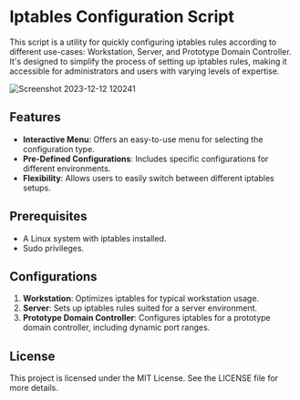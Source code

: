 
# Iptables Configuration Script

This script is a utility for quickly configuring iptables rules according to different use-cases: Workstation, Server, and Prototype Domain Controller. It's designed to simplify the process of setting up iptables rules, making it accessible for administrators and users with varying levels of expertise.

![Screenshot 2023-12-12 120241](https://github.com/Gadzhovski/IptablesConfiguration/assets/93713208/697a18d2-82e0-44c2-86a9-e16e9e7759bb)


## Features

- **Interactive Menu**: Offers an easy-to-use menu for selecting the configuration type.
- **Pre-Defined Configurations**: Includes specific configurations for different environments.
- **Flexibility**: Allows users to easily switch between different iptables setups.

## Prerequisites

- A Linux system with iptables installed.
- Sudo privileges.


## Configurations

1. **Workstation**: Optimizes iptables for typical workstation usage.
2. **Server**: Sets up iptables rules suited for a server environment.
3. **Prototype Domain Controller**: Configures iptables for a prototype domain controller, including dynamic port ranges.

## License

This project is licensed under the MIT License. See the LICENSE file for more details.
